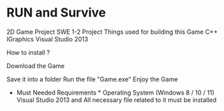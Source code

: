 # RUN and Survive 
2D Game Project
SWE 1-2 Project
Things used for building this Game
C++
IGraphics
Visual Studio 2013

How to install ? 

Download the Game

Save it into a folder
Run the file "Game.exe"
Enjoy the Game

* Must Needed Requirements *
Operating System (Windows 8 / 10 / 11)
Visual Studio 2013 and All necessary file related to it must be installed 
